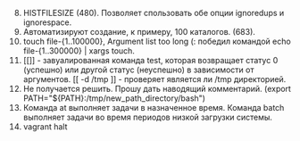 8. HISTFILESIZE (480).
   Позволяет спользовать обе опции ignoredups и ignorespace.
9. Автоматизируют создание, к примеру, 100 каталогов. (683).
10. touch file-{1..100000}, Argument list too long (: победил командой echo file-{1..300000} | xargs touch.
11. [[]] - завуалированная команда test, которая возвращает статус 0 (успешно) или другой статус (неуспешно) в зависимости от аргументов. [[ -d /tmp ]] - проверяет является ли /tmp директорией.
12. Не получается решить. Прошу дать наводящий комментарий. (export PATH="${PATH}:/tmp/new_path_directory/bash")
13. Команда at выполняет задачи в назначенное время. Команда batch выполняет задачи во время периодов низкой загрузки системы.
14. vagrant halt


